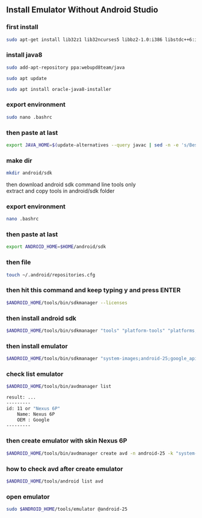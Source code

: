 ## Install Emulator Without Android Studio

### first install 
```bash
sudo apt-get install lib32z1 lib32ncurses5 libbz2-1.0:i386 libstdc++6:i386
```

### install java8
```bash
sudo add-apt-repository ppa:webupd8team/java

sudo apt update

sudo apt install oracle-java8-installer
```

### export environment
```bash
sudo nano .bashrc
```

### then paste at last
```bash
export JAVA_HOME=$(update-alternatives --query javac | sed -n -e 's/Best: *\(.*\)\/bin\/javac/\1/p')
```

### make dir 
```bash
mkdir android/sdk
```
then download android sdk command line tools only  
extract and copy tools in android/sdk folder

### export environment
```bash
nano .bashrc
```

### then paste at last
```bash
export ANDROID_HOME=$HOME/android/sdk
```

### then file
```bash
touch ~/.android/repositories.cfg
```

### then hit this command and keep typing y and press ENTER
```bash
$ANDROID_HOME/tools/bin/sdkmanager --licenses
```

### then install android sdk
```bash
$ANDROID_HOME/tools/bin/sdkmanager "tools" "platform-tools" "platforms;android-25" "build-tools;27.0.3" "extras;android;m2repository" "extras;google;m2repository"
```

### then install emulator
```bash
$ANDROID_HOME/tools/bin/sdkmanager "system-images;android-25;google_apis;x86" "emulator"
```

### check list emulator
```bash
$ANDROID_HOME/tools/bin/avdmanager list

result: ...
---------
id: 11 or "Nexus 6P"
    Name: Nexus 6P
    OEM : Google
---------
```

### then create emulator with skin Nexus 6P
```bash
$ANDROID_HOME/tools/bin/avdmanager create avd -n android-25 -k "system-images;android-25;google_apis;x86" -d 11
```

### how to check avd after create emulator
```bash
$ANDROID_HOME/tools/android list avd
```

### open emulator
```bash
sudo $ANDROID_HOME/tools/emulator @android-25
```
